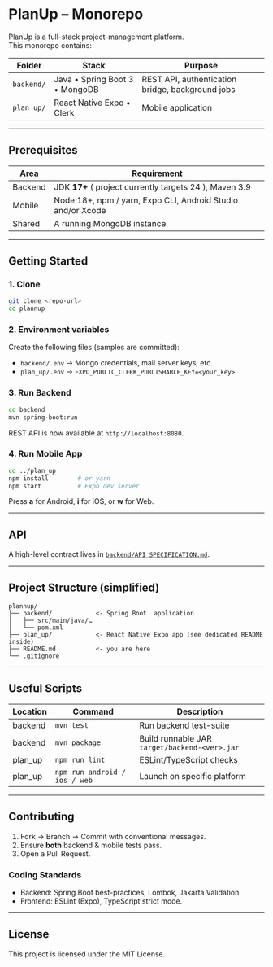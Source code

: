 # PlanUp – Monorepo

PlanUp is a full-stack project-management platform.  
This monorepo contains:

| Folder | Stack | Purpose |
|--------|-------|---------|
| `backend/` | Java • Spring Boot 3 • MongoDB | REST API, authentication bridge, background jobs |
| `plan_up/` | React Native Expo • Clerk | Mobile application |

---

## Prerequisites

| Area | Requirement |
|------|-------------|
| Backend | JDK **17+** ( project currently targets 24 ), Maven 3.9 |
| Mobile | Node 18+, npm / yarn, Expo CLI, Android Studio and/or Xcode |
| Shared | A running MongoDB instance |

---

## Getting Started

### 1. Clone
```bash
git clone <repo-url>
cd plannup
```

### 2. Environment variables
Create the following files (samples are committed):

* `backend/.env` → Mongo credentials, mail server keys, etc.
* `plan_up/.env` → `EXPO_PUBLIC_CLERK_PUBLISHABLE_KEY=<your_key>`

### 3. Run Backend
```bash
cd backend
mvn spring-boot:run
```
REST API is now available at `http://localhost:8080`.

### 4. Run Mobile App
```bash
cd ../plan_up
npm install        # or yarn
npm start          # Expo dev server
```
Press **a** for Android, **i** for iOS, or **w** for Web.

---

## API
A high-level contract lives in [`backend/API_SPECIFICATION.md`](backend/API_SPECIFICATION.md).

---

## Project Structure (simplified)
```
plannup/
├── backend/            <- Spring Boot  application
│   ├── src/main/java/…
│   └── pom.xml
├── plan_up/            <- React Native Expo app (see dedicated README inside)
├── README.md           <- you are here
└── .gitignore
```

---

## Useful Scripts
| Location | Command | Description |
|----------|---------|-------------|
| backend  | `mvn test` | Run backend test-suite |
| backend  | `mvn package` | Build runnable JAR `target/backend-<ver>.jar` |
| plan_up  | `npm run lint` | ESLint/TypeScript checks |
| plan_up  | `npm run android / ios / web` | Launch on specific platform |

---

## Contributing
1. Fork → Branch → Commit with conventional messages.  
2. Ensure **both** backend & mobile tests pass.  
3. Open a Pull Request.

### Coding Standards
* Backend: Spring Boot best-practices, Lombok, Jakarta Validation.  
* Frontend: ESLint (Expo), TypeScript strict mode.

---

## License
This project is licensed under the MIT License.
